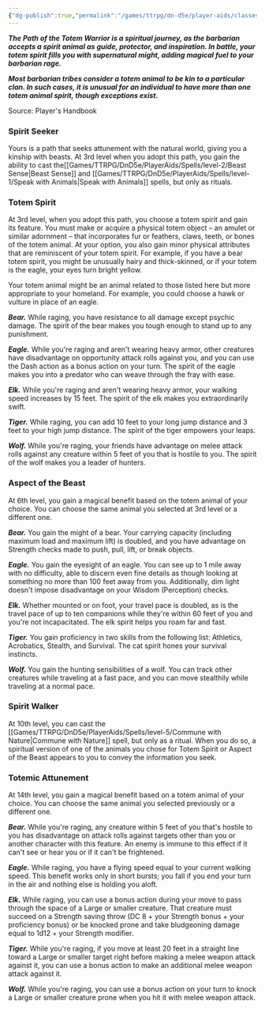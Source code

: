 ```yaml
---
{"dg-publish":true,"permalink":"/games/ttrpg/dn-d5e/player-aids/classes/class-specialisations/barbarian-path-of-the-totem-warrior/","tags":["Sub-Class","TTRPG/DND/5e"],"noteIcon":""}
---
```



**_The Path of the Totem Warrior is a spiritual journey, as the barbarian accepts a spirit animal as guide, protector, and inspiration. In battle, your totem spirit fills you with supernatural might, adding magical fuel to your barbarian rage._**

**_Most barbarian tribes consider a totem animal to be kin to a particular clan. In such cases, it is unusual for an individual to have more than one totem animal spirit, though exceptions exist._**

Source: Player's Handbook

### Spirit Seeker

Yours is a path that seeks attunement with the natural world, giving you a kinship with beasts. At 3rd level when you adopt this path, you gain the ability to cast the[[Games/TTRPG/DnD5e/PlayerAids/Spells/level-2/Beast Sense\|Beast Sense]] and [[Games/TTRPG/DnD5e/PlayerAids/Spells/level-1/Speak with Animals\|Speak with Animals]] spells, but only as rituals.

### Totem Spirit

At 3rd level, when you adopt this path, you choose a totem spirit and gain its feature. You must make or acquire a physical totem object – an amulet or similar adornment – that incorporates fur or feathers, claws, teeth, or bones of the totem animal. At your option, you also gain minor physical attributes that are reminiscent of your totem spirit. For example, if you have a bear totem spirit, you might be unusually hairy and thick-skinned, or if your totem is the eagle, your eyes turn bright yellow.

Your totem animal might be an animal related to those listed here but more appropriate to your homeland. For example, you could choose a hawk or vulture in place of an eagle.

**_Bear._** While raging, you have resistance to all damage except psychic damage. The spirit of the bear makes you tough enough to stand up to any punishment.

**_Eagle._** While you're raging and aren't wearing heavy armor, other creatures have disadvantage on opportunity attack rolls against you, and you can use the Dash action as a bonus action on your turn. The spirit of the eagle makes you into a predator who can weave through the fray with ease.

**_Elk._** While you're raging and aren't wearing heavy armor, your walking speed increases by 15 feet. The spirit of the elk makes you extraordinarily swift.

**_Tiger._** While raging, you can add 10 feet to your long jump distance and 3 feet to your high jump distance. The spirit of the tiger empowers your leaps.

**_Wolf._** While you're raging, your friends have advantage on melee attack rolls against any creature within 5 feet of you that is hostile to you. The spirit of the wolf makes you a leader of hunters.

### Aspect of the Beast

At 6th level, you gain a magical benefit based on the totem animal of your choice. You can choose the same animal you selected at 3rd level or a different one.

**_Bear._** You gain the might of a bear. Your carrying capacity (including maximum load and maximum lift) is doubled, and you have advantage on Strength checks made to push, pull, lift, or break objects.

**_Eagle._** You gain the eyesight of an eagle. You can see up to 1 mile away with no difficulty, able to discern even fine details as though looking at something no more than 100 feet away from you. Additionally, dim light doesn't impose disadvantage on your Wisdom (Perception) checks.

**_Elk._** Whether mounted or on foot, your travel pace is doubled, as is the travel pace of up to ten companions while they're within 60 feet of you and you're not incapacitated. The elk spirit helps you roam far and fast.

**_Tiger._** You gain proficiency in two skills from the following list: Athletics, Acrobatics, Stealth, and Survival. The cat spirit hones your survival instincts.

**_Wolf._** You gain the hunting sensibilities of a wolf. You can track other creatures while traveling at a fast pace, and you can move stealthily while traveling at a normal pace.

### Spirit Walker

At 10th level, you can cast the [[Games/TTRPG/DnD5e/PlayerAids/Spells/level-5/Commune with Nature\|Commune with Nature]] spell, but only as a ritual. When you do so, a spiritual version of one of the animals you chose for Totem Spirit or Aspect of the Beast appears to you to convey the information you seek.

### Totemic Attunement

At 14th level, you gain a magical benefit based on a totem animal of your choice. You can choose the same animal you selected previously or a different one.

**_Bear._** While you're raging, any creature within 5 feet of you that's hostile to you has disadvantage on attack rolls against targets other than you or another character with this feature. An enemy is immune to this effect if it can't see or hear you or if it can't be frightened.

**_Eagle._** While raging, you have a flying speed equal to your current walking speed. This benefit works only in short bursts; you fall if you end your turn in the air and nothing else is holding you aloft.

**_Elk._** While raging, you can use a bonus action during your move to pass through the space of a Large or smaller creature. That creature must succeed on a Strength saving throw (DC 8 + your Strength bonus + your proficiency bonus) or be knocked prone and take bludgeoning damage equal to 1d12 + your Strength modifier.

**_Tiger._** While you're raging, if you move at least 20 feet in a straight line toward a Large or smaller target right before making a melee weapon attack against it, you can use a bonus action to make an additional melee weapon attack against it.

**_Wolf._** While you're raging, you can use a bonus action on your turn to knock a Large or smaller creature prone when you hit it with melee weapon attack.
